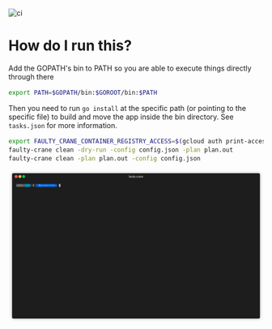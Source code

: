 #

![ci](https://github.com/hytromo/faulty-crane/actions/workflows/ci.yml/badge.svg)

# How do I run this?

Add the GOPATH's bin to PATH so you are able to execute things directly through there

```bash
export PATH=$GOPATH/bin:$GOROOT/bin:$PATH
```

Then you need to run `go install` at the specific path (or pointing to the specific file) to build and move the app inside the bin directory. See `tasks.json` for more information.

```bash
export FAULTY_CRANE_CONTAINER_REGISTRY_ACCESS=$(gcloud auth print-access-token)
faulty-crane clean -dry-run -config config.json -plan plan.out
faulty-crane clean -plan plan.out -config config.json
```

![Usage](final.gif)
